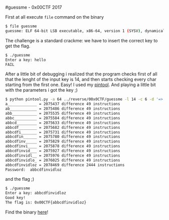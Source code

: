 #guessme - 0x00CTF 2017

First at all execute `file` command on the binary
```bash
$ file guessme
guessme: ELF 64-bit LSB executable, x86-64, version 1 (SYSV), dynamically linked, interpreter /lib64/ld-linux-x86-64.so.2, for GNU/Linux 2.6.32, BuildID[sha1]=92b1d84ee22b7c92dc80fac971bdc7f6cd0e3672, stripped
```

The challenge is a standard crackme: we have to insert the correct key to get the flag.

```bash
$ ./guessme
Enter a key: hello
FAIL
```

After a little bit of debugging i realized that the program checks first of all that the lenght of the input key is 14, and then starts checking every char starting from the first one. Easy! I used my [pintool](https://github.com/r00ta/pintool). And playing a little bit with the parameters i got the key ;)

```bash
$ python pintool.py -a 64 ../reverse/00x0CTF/guessme -l 14 -c 6 -d '=> 49'
a_____________ = 2075437 difference 49 instructions
ab____________ = 2075486 difference 49 instructions
abb___________ = 2075535 difference 49 instructions
abbc__________ = 2075584 difference 49 instructions
abbcd_________ = 2075633 difference 49 instructions
abbcdf________ = 2075682 difference 49 instructions
abbcdfi_______ = 2075731 difference 49 instructions
abbcdfin______ = 2075780 difference 49 instructions
abbcdfinv_____ = 2075829 difference 49 instructions
abbcdfinvi____ = 2075878 difference 49 instructions
abbcdfinvid___ = 2075927 difference 49 instructions
abbcdfinvidl__ = 2075976 difference 49 instructions
abbcdfinvidlo_ = 2076025 difference 49 instructions
abbcdfinvidloz = 2078469 difference 2444 instructions
Password:  abbcdfinvidloz
```

and the flag ;)

```bash
$ ./guessme
Enter a key: abbcdfinvidloz
Good key!
The flag is: 0x00CTF{abbcdfinvidloz}
```

Find the binary [here](guessme)! 
